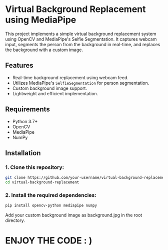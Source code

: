 # Virtual Background Replacement using MediaPipe

This project implements a simple virtual background replacement system using OpenCV and MediaPipe's Selfie Segmentation. It captures webcam input, segments the person from the background in real-time, and replaces the background with a custom image.

## Features

- Real-time background replacement using webcam feed.
- Utilizes MediaPipe's `SelfieSegmentation` for person segmentation.
- Custom background image support.
- Lightweight and efficient implementation.

## Requirements

- Python 3.7+
- OpenCV
- MediaPipe
- NumPy

## Installation

### 1. Clone this repository:

```bash
git clone https://github.com/your-username/virtual-background-replacement.git
cd virtual-background-replacement
```

### 2. Install the required dependencies:
```bash
pip install opencv-python mediapipe numpy
```
Add your custom background image as background.jpg in the root directory.


# ENJOY THE CODE : )
